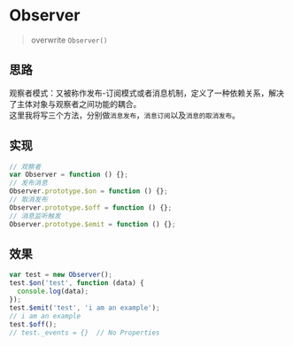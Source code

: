# Observer

>overwrite `Observer()`


## 思路

观察者模式：又被称作发布-订阅模式或者消息机制，定义了一种依赖关系，解决了主体对象与观察者之间功能的耦合。</br>
这里我将写三个方法，分别做`消息发布`，`消息订阅`以及`消息的取消发布`。

## 实现
```javascript
// 观察者
var Observer = function () {};
// 发布消息
Observer.prototype.$on = function () {};
// 取消发布
Observer.prototype.$off = function () {};
// 消息监听触发
Observer.prototype.$emit = function () {};
```

## 效果
```javascript
var test = new Observer();
test.$on('test', function (data) {
  console.log(data);
});
test.$emit('test', 'i am an example');
// i am an example
test.$off();
// test._events = {}  // No Properties
```
